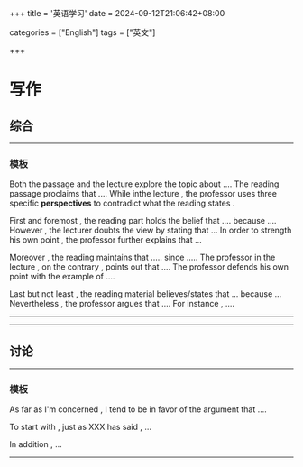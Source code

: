 +++
title = '英语学习'
date = 2024-09-12T21:06:42+08:00

categories = ["English"] 
tags = ["英文"]

+++



# 写作

## 综合

---


### 模板
Both the passage and the lecture explore the topic about  ....  The reading passage proclaims that .... While inthe lecture , the professor uses three specific **perspectives** to contradict what the reading states .          

First and foremost , the reading part holds the belief that .... because .... However , the lecturer doubts the view by stating that ... In order to strength his own point , the professor further explains that ...              

Moreover , the reading maintains that ..... since ..... The professor in the lecture , on the contrary , points out that .... The professor defends his own point with the example of ....         

Last  but not least , the reading material believes/states that ... because ... Nevertheless , the professor argues that .... For instance , ....     

---


















---



## 讨论

---

### 模板

As far as I'm concerned , I tend to be in favor of the argument that ....      

To start with , just as XXX has said , ...     

In addition , ...     

---













